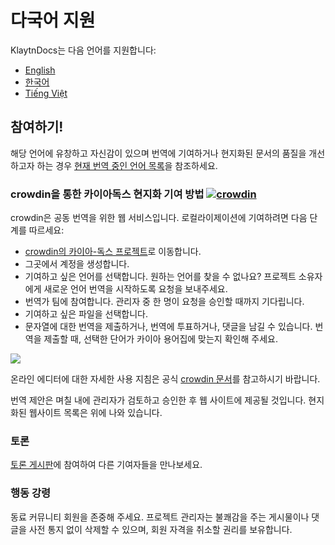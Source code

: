 # 다국어 지원

KlaytnDocs는 다음 언어를 지원합니다:

- [English](https://docs.klaytn.foundation/)
- [한국어](https://docs.klaytn.foundation/ko/)
- [Tiếng Việt](https://docs.klaytn.foundation/vi/)

## 참여하기! <a href="#get-involved" id="get-involved"></a>

해당 언어에 유창하고 자신감이 있으며 번역에 기여하거나 현지화된 문서의 품질을 개선하고자 하는 경우 [현재 번역 중인 언어 목록](https://crowdin.com/project/klaytn-docs)을 참조하세요.

### crowdin을 통한 카이아독스 현지화 기여 방법 [![crowdin](https://badges.crowdin.net/klaytn-docs/localized.svg)](https://crowdin.com/project/klaytn-docs) <a href="#how-to-contribute-klaytndocs-localization-via-crowdin-crowdin-https-badges-crowd" id="how-to-contribute-klaytndocs-localization-via-crowdin-crowdin-https-badges-crowd"></a>

crowdin은 공동 번역을 위한 웹 서비스입니다. 로컬라이제이션에 기여하려면 다음 단계를 따르세요:

- [crowdin의 카이아-독스 프로젝트](https://crowdin.com/project/kaia-docs)로 이동합니다.
- 그곳에서 계정을 생성합니다.
- 기여하고 싶은 언어를 선택합니다. 원하는 언어를 찾을 수 없나요? 프로젝트 소유자에게 새로운 언어 번역을 시작하도록 요청을 보내주세요.
- 번역가 팀에 참여합니다. 관리자 중 한 명이 요청을 승인할 때까지 기다립니다.
- 기여하고 싶은 파일을 선택합니다.
- 문자열에 대한 번역을 제출하거나, 번역에 투표하거나, 댓글을 남길 수 있습니다. 번역을 제출할 때, 선택한 단어가 카이아 용어집에 맞는지 확인해 주세요.

![](/img/misc/crowdin-editor.png)

온라인 에디터에 대한 자세한 사용 지침은 공식 [crowdin 문서](https://support.crowdin.com/online-editor/)를 참고하시기 바랍니다.

번역 제안은 며칠 내에 관리자가 검토하고 승인한 후 웹 사이트에 제공될 것입니다. 현지화된 웹사이트 목록은 위에 나와 있습니다.

### 토론 <a href="#discussion" id="discussion"></a>

[토론 게시판](https://crowdin.com/project/klaytn-docs/discussions)에 참여하여 다른 기여자들을 만나보세요.

### 행동 강령 <a href="#code-of-conduct" id="code-of-conduct"></a>

동료 커뮤니티 회원을 존중해 주세요. 프로젝트 관리자는 불쾌감을 주는 게시물이나 댓글을 사전 통지 없이 삭제할 수 있으며, 회원 자격을 취소할 권리를 보유합니다.
